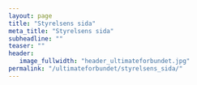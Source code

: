 ```yaml
---
layout: page
title: "Styrelsens sida"
meta_title: "Styrelsens sida"
subheadline: ""
teaser: ""
header:
   image_fullwidth: "header_ultimateforbundet.jpg"
permalink: "/ultimateforbundet/styrelsens_sida/"
---
```

